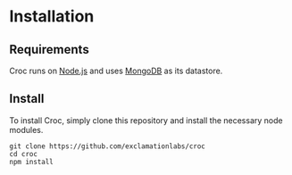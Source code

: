 Installation
============

## Requirements

Croc runs on [Node.js](http://nodejs.org) and uses [MongoDB](https://mongodb.org)
as its datastore.


## Install

To install Croc, simply clone this repository and install the necessary node
modules.

```
git clone https://github.com/exclamationlabs/croc
cd croc
npm install
```